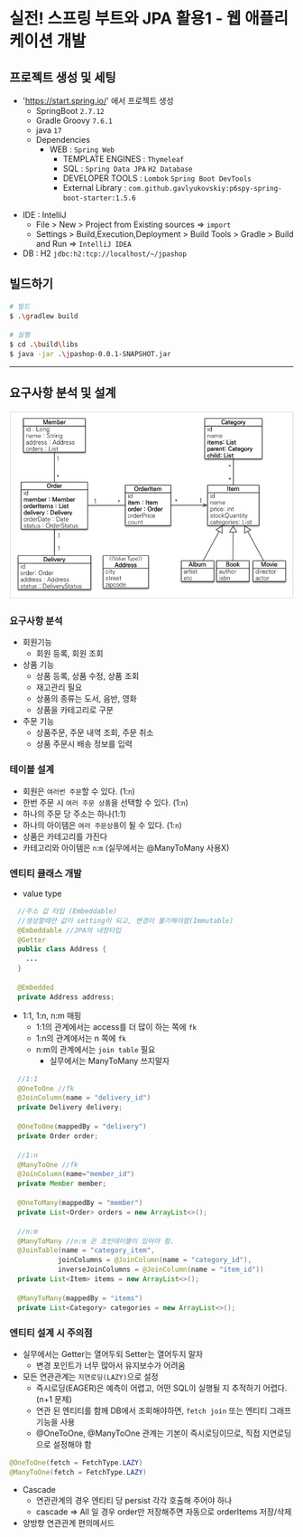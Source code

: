 # 실전! 스프링 부트와 JPA 활용1 - 웹 애플리케이션 개발

## 프로젝트 생성 및 세팅
- 'https://start.spring.io/' 에서 프로젝트 생성
  - SpringBoot `2.7.12`
  - Gradle Groovy `7.6.1`
  - java `17`
  - Dependencies
    - WEB : `Spring Web`
      - TEMPLATE ENGINES : `Thymeleaf`
      - SQL : `Spring Data JPA`  `H2 Database` 
      - DEVELOPER TOOLS : `Lombok`  `Spring Boot DevTools`
      - External Library : `com.github.gavlyukovskiy:p6spy-spring-boot-starter:1.5.6`
+ IDE : IntelliJ
  + File > New > Project from Existing sources => `import`
  + Settings > Build,Execution,Deployment > Build Tools > Gradle > Build and Run => `IntelliJ IDEA`
+ DB : H2 `jdbc:h2:tcp://localhost/~/jpashop`

## 빌드하기
```bash
# 빌드
$ .\gradlew build

# 실행
$ cd .\build\libs 
$ java -jar .\jpashop-0.0.1-SNAPSHOT.jar
```
---

## 요구사항 분석 및 설계
![](https://github.com/beeguriri/Selfstudy_Springboot/blob/Spring_jpa/images/4_entity.png)
### 요구사항 분석
- 회원기능
  - 회원 등록, 회원 조회
- 상품 기능
  - 상품 등록, 상품 수정, 상품 조회 
  - 재고관리 필요
  - 상품의 종류는 도서, 음반, 영화
  - 상품을 카테고리로 구분
- 주문 기능
  - 상품주문, 주문 내역 조회, 주문 취소
  - 상품 주문시 배송 정보를 입력
### 테이블 설계
  - 회원은 `여러번 주문`할 수 있다. (1:`n`)
  - 한번 주문 시 `여러 주문 상품`을 선택할 수 있다. (1:`n`)
  - 하나의 주문 당 주소는 하나(1:1)
  - 하나의 아이템은 `여러 주문상품`이 될 수 있다. (1:`n`)
  - 상품은 카테고리를 가진다
  - 카테고리와 아이템은 `n`:`m` (실무에서는 @ManyToMany 사용X)
### 엔티티 클래스 개발
- value type
```java
  //주소 값 타입 (Embeddable)
  //생성할때만 값이 setting이 되고, 변경이 불가해야함(Immutable)
  @Embeddable //JPA의 내장타입
  @Getter
  public class Address {
    ...
  }
  
  @Embedded
  private Address address;
```
- 1:1, 1:n, n:m 매핑
  - 1:1의 관계에서는 access를 더 많이 하는 쪽에 `fk`
  - 1:n의 관계에서는 n 쪽에 `fk`
  - n:m의 관계에서는 `join table` 필요
    - 실무에서는 ManyToMany 쓰지말자
```java
  //1:1
  @OneToOne //fk
  @JoinColumn(name = "delivery_id")
  private Delivery delivery;

  @OneToOne(mappedBy = "delivery")
  private Order order;

  //1:n
  @ManyToOne //fk
  @JoinColumn(name="member_id")
  private Member member;

  @OneToMany(mappedBy = "member")
  private List<Order> orders = new ArrayList<>();
  
  //n:m
  @ManyToMany //n:m 은 조인테이블이 있어야 함.
  @JoinTable(name = "category_item",
            joinColumns = @JoinColumn(name = "category_id"),
            inverseJoinColumns = @JoinColumn(name = "item_id"))
  private List<Item> items = new ArrayList<>();

  @ManyToMany(mappedBy = "items")
  private List<Category> categories = new ArrayList<>();

```
### 엔티티 설계 시 주의점
- 실무에서는 Getter는 열어두되 Setter는 열어두지 말자
  - 변경 포인트가 너무 많아서 유지보수가 어려움
- 모든 연관관계는 `지연로딩(LAZY)`으로 설정
  - 즉시로딩(EAGER)은 예측이 어렵고, 어떤 SQL이 실행될 지 추적하기 어렵다. (n+1 문제)
  - 연관 된 엔티티를 함께 DB에서 조회해야하면, `fetch join` 또는 엔티티 그래프 기능을 사용
  - @OneToOne, @ManyToOne 관계는 기본이 즉시로딩이므로, 직접 지연로딩으로 설정해야 함
```java
@OneToOne(fetch = FetchType.LAZY)
@ManyToOne(fetch = FetchType.LAZY)
```
- Cascade
  - 연관관계의 경우 엔티티 당 persist 각각 호출해 주어야 하나
  - cascade => All 일 경우 order만 저장해주면 자동으로 orderItems 저장/삭제
- 양방향 연관관계 편의메서드

